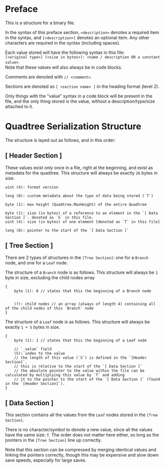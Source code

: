 ﻿# Preface

This is a structure for a binary file.

In the syntax of this preface section, `<description>` denotes a required item in the syntax, and `[<description>]` denotes an optional item.
Any other characters are required in the syntax (including spaces).

Each value stored will have the following syntax in this file:  
`[<original type>] (<size in bytes>): <name / description OR a constant value>`.  
Note that these values will also always be in code blocks.

Comments are denoted with `// <comment>`.

Sections are denoted as `[ <section name> ]` in the heading format (level 2).

Only things with the "value" syntax in a code block will be present in the file, and the only thing stored is the value, without a description/type/size attached to it.

# Quadtree Serialization Structure

The structure is layed out as follows, and in this order:

## [ Header Section ]

These values exist only once in a file, right at the beginning, and exist as metadata for the quadtree.
This structure will always be exactly `26` bytes in size.

```
uint (4): format version

long (8): custom metadata about the type of data being stored (`T`)

byte (1): max height (Quadtree.MaxHeight) of the entire Quadtree

byte (1): size (in bytes) of a reference to an element in the `[ Data Section ]`. denoted as `S` in this file.
uint (4): size (in bytes) of one element [denoted as `T` in this file]

long (8): pointer to the start of the `[ Data Section ]`
```

## [ Tree Section ]

There are 2 types of structures in the `[Tree Section]`: one for a `Branch` node, and one for a `Leaf` node.

The structure of a `Branch` node is as follows.
This structure will always be `1` byte in size, excluding the child nodes array

```
{
    byte (1): 0 // states that this the beginning of a Branch node
    
    
    (?): child nodes // an array (always of length 4) containing all of the child nodes of this `Branch` node
}
```

The structure of a `Leaf` node is as follows.
This structure will always be exactly `1 + S` bytes in size.

```
{
    byte (1): 1 // states that this the beginning of a Leaf node
    
    // `_value` field
    (S): index to the value
    // the length of this value (`S`) is defined in the `[Header Section]`.
    // this is relative to the start of the `[ Data Section ]`
    // the absolute pointer to the value within the file can be calculated by multiplying this value by `T` and adding
    // it to the pointer to the start of the `[ Data Section ]` (found in the `[Header Section]`).
}

```

## [ Data Section ]

This section contains all the values from the `Leaf` nodes stored in the `[Tree Section]`.

There is no character/symbol to denote a new value, since all the values have the same size: `T`.
The order does not matter here either, so long as the pointers in the `[Tree Section]` line up correctly.

Note that this section can be compressed by merging identical values and linking the pointers correctly,
though this may be expensive and slow down save speeds, especially for large saves.
